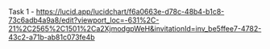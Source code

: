 Task 1 - https://lucid.app/lucidchart/f6a0663e-d78c-48b4-b1c8-73c6adb4a9a8/edit?viewport_loc=-631%2C-21%2C2565%2C1501%2Ca2XjmodgpWeH&invitationId=inv_be5ffee7-4782-43c2-a71b-ab81c073fe4b
